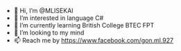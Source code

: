 - 👋 Hi, I’m @MLISEKAI
- 👀 I’m interested in language C#
- 🌱 I’m currently learning British College BTEC FPT
- 💞️ I’m looking to my mind 
- 📫 Reach me by https://www.facebook.com/gon.ml.927

<!---
MLISEKAI/MLISEKAI is a ✨ special ✨ repository because its `README.md` (this file) appears on your GitHub profile.
You can click the Preview link to take a look at your changes.
--->
